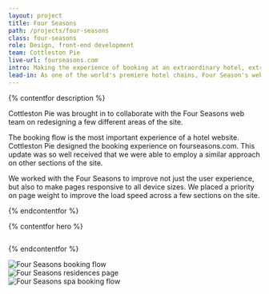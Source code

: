 ```yaml
---
layout: project
title: Four Seasons
path: /projects/four-seasons
class: four-seasons
role: Design, front-end development
team: Cottleston Pie
live-url: fourseasons.com
intro: Making the experience of booking at an extraordinary hotel, extraordinary
lead-in: As one of the world's premiere hotel chains, Four Season's website must match the high expectations of it's guests.
---
```



{% contentfor description %}
	
<p>Cottleston Pie was brought in to collaborate with the Four Seasons web team on redesigning a few different areas of the site.</p>

<p>The booking flow is the most important experience of a hotel website. Cottleston Pie designed the booking experience on fourseasons.com. This update was so well received that we were able to employ a similar approach on other sections of the site.</p>

<p>We worked with the Four Seasons to improve not just the user experience, but also to make pages responsive to all device sizes. We placed a priority on page weight to improve the load speed across a few sections on the site.</p>

{% endcontentfor %}

{% contentfor hero %}
			<div class="project-example ipad">
				<div class="screen-wrap">
					<img src="/img/projects/ndnf/ndnf-home.jpg" alt="" />
				</div>
			</div>
<!-- 			<div class="project-example iphone">
				<div class="screen-wrap">
					<img src="/img/projects/the-feast/the-feast-mobile.jpg" alt="" />
				</div>
			</div>	 -->
{% endcontentfor %}


<section class="project-expanded tri-screen">
	<div class="container">
		<div class="screen screen-1">
			<img src="/img/projects/four-seasons/fs-booking.jpg" alt="Four Seasons booking flow" />
		</div>
		<div class="screen screen-2">
			<img src="/img/projects/four-seasons/fs-residences.jpg" alt="Four Seasons residences page" />
		</div>
		<div class="screen screen-3">
			<img src="/img/projects/four-seasons/fs-spa-booking.jpg" alt="Four Seasons spa booking flow" />
		</div>
	</div>
</section>